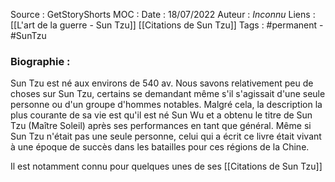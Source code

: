 Source : GetStoryShorts
MOC : 
Date : 18/07/2022
Auteur : *Inconnu*
Liens : [[L'art de la guerre - Sun Tzu]] [[Citations de Sun Tzu]]
Tags : #permanent - #SunTzu 

### Biographie :

Sun Tzu est né aux environs de 540 av. Nous savons relativement peu de choses sur Sun Tzu, certains se demandant même s'il s'agissait d'une seule personne ou d'un groupe d'hommes notables. Malgré cela, la description la plus courante de sa vie est qu'il est né Sun Wu et a obtenu le titre de Sun Tzu (Maître Soleil) après ses performances en tant que général. Même si Sun Tzu n'était pas une seule personne, celui qui a écrit ce livre était vivant à une époque de succès dans les batailles pour ces régions de la Chine.

Il est notamment connu pour quelques unes de ses [[Citations de Sun Tzu]]